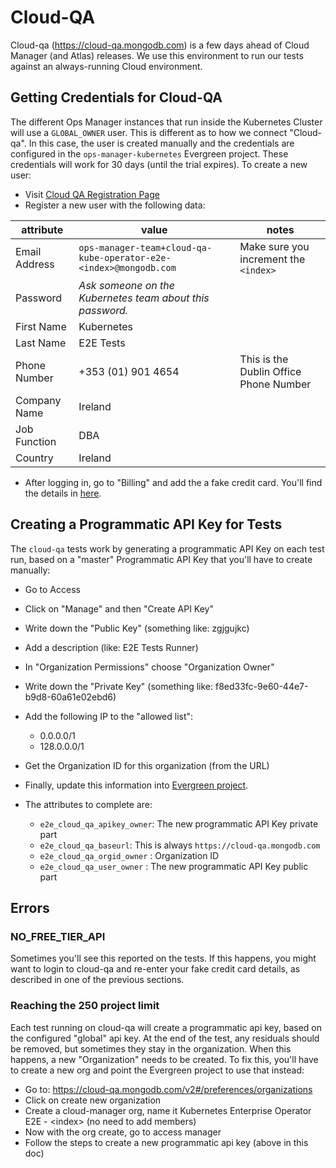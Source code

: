 # Cloud-QA

Cloud-qa (https://cloud-qa.mongodb.com) is a few days ahead of Cloud Manager
(and Atlas) releases. We use this environment to run our tests against an
always-running Cloud environment.

## Getting Credentials for Cloud-QA

The different Ops Manager instances that run inside the Kubernetes
Cluster will use a `GLOBAL_OWNER` user. This is different as to how we
connect "Cloud-qa". In this case, the user is created manually and the
credentials are configured in the `ops-manager-kubernetes` Evergreen
project. These credentials will work for 30 days (until the trial
expires). To create a new user:

* Visit [Cloud QA Registration
  Page](https://cloud-qa.mongodb.com/user#/cloud/register/accountProfile)
* Register a new user with the following data:

| attribute | value | notes |
|-----------|-------|-------|
| Email Address | `ops-manager-team+cloud-qa-kube-operator-e2e-<index>@mongodb.com` | Make sure you increment the `<index>` |
| Password | *Ask someone on the Kubernetes team about this password.*| |
| First Name | Kubernetes | |
| Last Name | E2E Tests | |
| Phone Number | +353 (01) 901 4654 | This is the Dublin Office Phone Number |
| Company Name | Ireland | |
| Job Function | DBA | |
| Country | Ireland | |

* After logging in, go to "Billing" and add the a fake credit card. You'll find
  the details in
  [here](https://wiki.corp.mongodb.com/display/MMS/MMS+Test+Plan+-+Billing#MMSTestPlan-Billing-B.BillingSettings).
  
## Creating a Programmatic API Key for Tests

The `cloud-qa` tests work by generating a programmatic API Key on each test run,
based on a "master" Programmatic API Key that you'll have to create manually:

* Go to Access
* Click on "Manage" and then "Create API Key"
* Write down the "Public Key" (something like: zgjgujkc)
* Add a description (like: E2E Tests Runner)
* In "Organization Permissions" choose "Organization Owner"
* Write down the "Private Key" (something like: f8ed33fc-9e60-44e7-b9d8-60a61e02ebd6)
* Add the following IP to the "allowed list":

  - 0.0.0.0/1
  - 128.0.0.0/1
* Get the Organization ID for this organization (from the URL)
* Finally, update this information into [Evergreen
  project](https://evergreen.mongodb.com/projects##ops-manager-kubernetes).

* The attributes to complete are:
  - `e2e_cloud_qa_apikey_owner`: The new programmatic API Key private part
  - `e2e_cloud_qa_baseurl`: This is always
    `https://cloud-qa.mongodb.com`
  - `e2e_cloud_qa_orgid_owner` : Organization ID
  - `e2e_cloud_qa_user_owner` : The new programmatic API Key public part

## Errors

### NO\_FREE\_TIER\_API

Sometimes you'll see this reported on the tests. If this happens, you might want
to login to cloud-qa and re-enter your fake credit card details, as described in
one of the previous sections.

### Reaching the 250 project limit

Each test running on cloud-qa will create a programmatic api key, based on the
configured "global" api key. At the end of the test, any residuals should be
removed, but sometimes they stay in the organization. When this happens, a new
"Organization" needs to be created. To fix this, you'll have to create a new org
and point the Evergreen project to use that instead:

* Go to: https://cloud-qa.mongodb.com/v2#/preferences/organizations
* Click on create new organization
* Create a cloud-manager org, name it Kubernetes Enterprise Operator E2E - \<index\> (no need to add members)
* Now with the org create, go to access manager
* Follow the steps to create a new programmatic api key (above in this doc)
